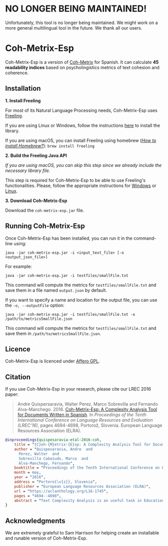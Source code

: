 # NO LONGER BEING MAINTAINED!
Unfortunately, this tool is no longer being maintained. We might work on a more general multilingual tool in the future. We thank all our users.


# Coh-Metrix-Esp
Coh-Metrix-Esp is a version of [Coh-Metrix](http://cohmetrix.com/) for Spanish. It can calculate **45 readability indices** based on psycholingistics metrics of text cohesion and coherence. 

## Installation

**1. Install Freeling**

For most of its Natural Language Processing needs, Coh-Metrix-Esp uses [Freeling](http://nlp.lsi.upc.edu/freeling/index.php). 

If you are using Linux or Windows, follow the instructions [here](https://freeling-user-manual.readthedocs.io/en/latest/installation/installation-packages/) to install the library. 

If you are using macOS, you can install Freeling using homebrew ([*How to install Homebrew?*](https://brew.sh/)): `brew install freeling`

**2. Build the Freeling Java API**

*If you are using macOS, you can skip this step since we already include the necessary library file.*

This step is required for Coh-Metrix-Esp to be able to use Freeling's functionalities. Please, follow the appropriate instructions for [Windows](https://github.com/TALP-UPC/FreeLing/blob/master/APIs/java/README.Win.md) or [Linux](https://github.com/TALP-UPC/FreeLing/blob/master/APIs/java/README.Unix.md).

**3. Download Coh-Metrix-Esp**

Download the `coh-metrix-esp.jar` file.

## Running Coh-Metrix-Esp

Once Coh-Metrix-Esp has been installed, you can run it in the command-line using:

```
java -jar coh-metrix-esp.jar -i <input_text_file> [-o <output_json_file>]
```

For example:

```
java -jar coh-metrix-esp.jar -i testfiles/smallFile.txt
```

This command will compute the metrics for `testfiles/smallFile.txt` and save them in a file named `output.json` by default.


If you want to specify a name and location for the output file, you can use the `-o, --outputFile` option:

```
java -jar coh-metrix-esp.jar -i testfiles/smallFile.txt -o /path/to/metricsSmallFile.json
```

This command will compute the metrics for `testfiles/smallFile.txt` and save them in `/path/to/metricsSmallFile.json`.


## Licence

Coh-Metrix-Esp is licenced under [Affero GPL](https://www.gnu.org/licenses/agpl-3.0.html).

## Citation

If you use Coh-Metrix-Esp in your research, please cite our LREC 2016 paper:


> Andre Quispersaravia, Walter Perez, Marco Sobrevilla and Fernando Alva-Manchego. 2016. 
> [Coh-Metrix-Esp: A Complexity Analysis Tool for Documents Written in Spanish](https://aclanthology.org/L16-1745/).
> In *Proceedings of the Tenth International Conference on Language Resources and Evaluation (LREC’16)*, pages 4694-4698, Portorož, Slovenia. 
> European Language Resources Association (ELRA).

```BibTeX
@inproceedings{quispesaravia-etal-2016-coh,
    title = "{C}oh-{M}etrix-{E}sp: A Complexity Analysis Tool for Documents Written in {S}panish",
    author = "Quispesaravia, Andre  and
      Perez, Walter  and
      Sobrevilla Cabezudo, Marco  and
      Alva-Manchego, Fernando",
    booktitle = "Proceedings of the Tenth International Conference on Language Resources and Evaluation ({LREC}'16)",
    month = may,
    year = "2016",
    address = "Portoro{\v{z}}, Slovenia",
    publisher = "European Language Resources Association (ELRA)",
    url = "https://aclanthology.org/L16-1745",
    pages = "4694--4698",
    abstract = "Text Complexity Analysis is an useful task in Education. For example, it can help teachers select appropriate texts for their students according to their educational level. This task requires the analysis of several text features that people do mostly manually (e.g. syntactic complexity, words variety, etc.). In this paper, we present a tool useful for Complexity Analysis, called Coh-Metrix-Esp. This is the Spanish version of Coh-Metrix and is able to calculate 45 readability indices. We analyse how these indices behave in a corpus of {``}simple{''} and {``}complex{''} documents, and also use them as features in a complexity binary classifier for texts in Spanish. After some experiments with machine learning algorithms, we got 0.9 F-measure for a corpus that contains tales for kids and adults and 0.82 F-measure for a corpus with texts written for students of Spanish as a foreign language.",
}
```

## Acknowledgments
We are extremely grateful to Sam Harrison for helping create an installable and runable version of Coh-Metrix-Esp.
